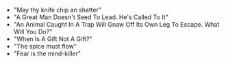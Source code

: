 * "May thy knife chip an shatter"
* "A Great Man Doesn't Seed To Lead. He's Called To It"
* "An Animal Caught In A Trap Will Gnaw Off Its Own Leg To Escape. What Will You Do?"
* "When Is A Gift Not A Gift?"
* "The spice must flow"
* "Fear is the mind-killer"
